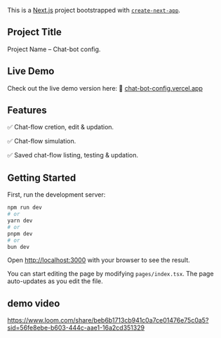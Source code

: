 This is a [Next.js](https://nextjs.org) project bootstrapped with [`create-next-app`](https://nextjs.org/docs/pages/api-reference/create-next-app).

## Project Title
Project Name – Chat-bot config.

## Live Demo
Check out the live demo version here:
🔗 [chat-bot-config.vercel.app](https://chat-bot-config.vercel.app/)

## Features
✅ Chat-flow cretion, edit & updation.

✅ Chat-flow simulation.

✅ Saved chat-flow listing, testing & updation.


## Getting Started

First, run the development server:

```bash
npm run dev
# or
yarn dev
# or
pnpm dev
# or
bun dev
```

Open [http://localhost:3000](http://localhost:3000) with your browser to see the result.

You can start editing the page by modifying `pages/index.tsx`. The page auto-updates as you edit the file.

## demo video
https://www.loom.com/share/beb6b1713cb941c0a7ce01476e75c0a5?sid=56fe8ebe-b603-444c-aae1-16a2cd351329
